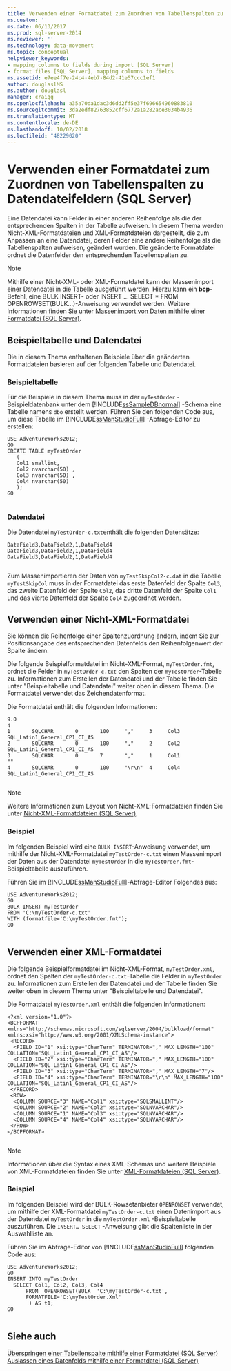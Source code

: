 ```yaml
---
title: Verwenden einer Formatdatei zum Zuordnen von Tabellenspalten zu Datendateifeldern (SQL Server) | Microsoft-Dokumentation
ms.custom: ''
ms.date: 06/13/2017
ms.prod: sql-server-2014
ms.reviewer: ''
ms.technology: data-movement
ms.topic: conceptual
helpviewer_keywords:
- mapping columns to fields during import [SQL Server]
- format files [SQL Server], mapping columns to fields
ms.assetid: e7ee4f7e-24c4-4eb7-84d2-41e57ccc1ef1
author: douglaslMS
ms.author: douglasl
manager: craigg
ms.openlocfilehash: a35a70da1dac3d6dd2ff5e37f696654960883810
ms.sourcegitcommit: 3da2edf82763852cff6772a1a282ace3034b4936
ms.translationtype: MT
ms.contentlocale: de-DE
ms.lasthandoff: 10/02/2018
ms.locfileid: "48229020"
---
```

# <a name="use-a-format-file-to-map-table-columns-to-data-file-fields-sql-server"></a>Verwenden einer Formatdatei zum Zuordnen von Tabellenspalten zu Datendateifeldern (SQL Server)
  Eine Datendatei kann Felder in einer anderen Reihenfolge als die der entsprechenden Spalten in der Tabelle aufweisen. In diesem Thema werden Nicht-XML-Formatdateien und XML-Formatdateien dargestellt, die zum Anpassen an eine Datendatei, deren Felder eine andere Reihenfolge als die Tabellenspalten aufweisen, geändert wurden. Die geänderte Formatdatei ordnet die Datenfelder den entsprechenden Tabellenspalten zu.  
  
> [!NOTE]  
>  Mithilfe einer Nicht-XML- oder XML-Formatdatei kann der Massenimport einer Datendatei in die Tabelle ausgeführt werden. Hierzu kann ein **bcp**-Befehl, eine BULK INSERT- oder INSERT ... SELECT * FROM OPENROWSET(BULK...)-Anweisung verwendet werden. Weitere Informationen finden Sie unter [Massenimport von Daten mithilfe einer Formatdatei &#40;SQL Server&#41;](use-a-format-file-to-bulk-import-data-sql-server.md).  
  
## <a name="sample-table-and-data-file"></a>Beispieltabelle und Datendatei  
 Die in diesem Thema enthaltenen Beispiele über die geänderten Formatdateien basieren auf der folgenden Tabelle und Datendatei.  
  
### <a name="sample-table"></a>Beispieltabelle  
 Für die Beispiele in diesem Thema muss in der `myTestOrder` -Beispieldatenbank unter dem [!INCLUDE[ssSampleDBnormal](../../includes/sssampledbnormal-md.md)] -Schema eine Tabelle namens `dbo` erstellt werden. Führen Sie den folgenden Code aus, um diese Tabelle im [!INCLUDE[ssManStudioFull](../../includes/ssmanstudiofull-md.md)] -Abfrage-Editor zu erstellen:  
  
```  
USE AdventureWorks2012;  
GO  
CREATE TABLE myTestOrder   
   (  
   Col1 smallint,  
   Col2 nvarchar(50) ,  
   Col3 nvarchar(50) ,   
   Col4 nvarchar(50)   
   );  
GO  
  
```  
  
### <a name="data-file"></a>Datendatei  
 Die Datendatei `myTestOrder-c.txt`enthält die folgenden Datensätze:  
  
```  
DataField3,DataField2,1,DataField4  
DataField3,DataField2,1,DataField4  
DataField3,DataField2,1,DataField4  
  
```  
  
 Zum Massenimportieren der Daten von `myTestSkipCol2-c.dat` in die Tabelle `myTestSkipCol` muss in der Formatdatei das erste Datenfeld der Spalte `Col3`, das zweite Datenfeld der Spalte `Col2`, das dritte Datenfeld der Spalte `Col1` und das vierte Datenfeld der Spalte `Col4` zugeordnet werden.  
  
## <a name="using-a-non-xml-format-file"></a>Verwenden einer Nicht-XML-Formatdatei  
 Sie können die Reihenfolge einer Spaltenzuordnung ändern, indem Sie zur Positionsangabe des entsprechenden Datenfelds den Reihenfolgenwert der Spalte ändern.  
  
 Die folgende Beispielformatdatei im Nicht-XML-Format, `myTestOrder.fmt`, ordnet die Felder in `myTestOrder-c.txt` den Spalten der `myTestOrder`-Tabelle zu. Informationen zum Erstellen der Datendatei und der Tabelle finden Sie unter "Beispieltabelle und Datendatei" weiter oben in diesem Thema. Die Formatdatei verwendet das Zeichendatenformat.  
  
 Die Formatdatei enthält die folgenden Informationen:  
  
```  
9.0  
4  
1       SQLCHAR       0       100     ","     3     Col3               SQL_Latin1_General_CP1_CI_AS  
2       SQLCHAR       0       100     ","     2     Col2               SQL_Latin1_General_CP1_CI_AS  
3       SQLCHAR       0       7       ","     1     Col1               ""  
4       SQLCHAR       0       100     "\r\n"  4     Col4               SQL_Latin1_General_CP1_CI_AS  
  
```  
  
> [!NOTE]  
>  Weitere Informationen zum Layout von Nicht-XML-Formatdateien finden Sie unter [Nicht-XML-Formatdateien &#40;SQL Server&#41;](xml-format-files-sql-server.md).  
  
### <a name="example"></a>Beispiel  
 Im folgenden Beispiel wird eine `BULK INSERT`-Anweisung verwendet, um mithilfe der Nicht-XML-Formatdatei `myTestOrder-c.txt` einen Massenimport der Daten aus der Datendatei `myTestOrder` in die `myTestOrder.fmt`-Beispieltabelle auszuführen.  
  
 Führen Sie im [!INCLUDE[ssManStudioFull](../../includes/ssmanstudiofull-md.md)]-Abfrage-Editor Folgendes aus:  
  
```  
USE AdventureWorks2012;  
GO  
BULK INSERT myTestOrder  
FROM 'C:\myTestOrder-c.txt'   
WITH (formatfile='C:\myTestOrder.fmt');  
GO  
  
```  
  
## <a name="using-an-xml-format-file"></a>Verwenden einer XML-Formatdatei  
 Die folgende Beispielformatdatei im Nicht-XML-Format, `myTestOrder.xml`, ordnet den Spalten der `myTestOrder-c.txt`-Tabelle die Felder in `myTestOrder` zu. Informationen zum Erstellen der Datendatei und der Tabelle finden Sie weiter oben in diesem Thema unter "Beispieltabelle und Datendatei".  
  
 Die Formatdatei `myTestOrder.xml` enthält die folgenden Informationen:  
  
```  
<?xml version="1.0"?>  
<BCPFORMAT xmlns="http://schemas.microsoft.com/sqlserver/2004/bulkload/format"   
xmlns:xsi="http://www.w3.org/2001/XMLSchema-instance">  
 <RECORD>  
  <FIELD ID="1" xsi:type="CharTerm" TERMINATOR="," MAX_LENGTH="100" COLLATION="SQL_Latin1_General_CP1_CI_AS"/>  
  <FIELD ID="2" xsi:type="CharTerm" TERMINATOR="," MAX_LENGTH="100" COLLATION="SQL_Latin1_General_CP1_CI_AS"/>  
  <FIELD ID="3" xsi:type="CharTerm" TERMINATOR="," MAX_LENGTH="7"/>  
  <FIELD ID="4" xsi:type="CharTerm" TERMINATOR="\r\n" MAX_LENGTH="100" COLLATION="SQL_Latin1_General_CP1_CI_AS"/>  
 </RECORD>  
 <ROW>  
  <COLUMN SOURCE="3" NAME="Col1" xsi:type="SQLSMALLINT"/>  
  <COLUMN SOURCE="2" NAME="Col2" xsi:type="SQLNVARCHAR"/>  
  <COLUMN SOURCE="1" NAME="Col3" xsi:type="SQLNVARCHAR"/>  
  <COLUMN SOURCE="4" NAME="Col4" xsi:type="SQLNVARCHAR"/>  
 </ROW>  
</BCPFORMAT>  
  
```  
  
> [!NOTE]  
>  Informationen über die Syntax eines XML-Schemas und weitere Beispiele von XML-Formatdateien finden Sie unter [XML-Formatdateien &#40;SQL Server&#41;](xml-format-files-sql-server.md).  
  
### <a name="example"></a>Beispiel  
 Im folgenden Beispiel wird der BULK-Rowsetanbieter `OPENROWSET` verwendet, um mithilfe der XML-Formatdatei `myTestOrder-c.txt` einen Datenimport aus der Datendatei `myTestOrder` in die `myTestOrder.xml` -Beispieltabelle auszuführen. Die `INSERT… SELECT` -Anweisung gibt die Spaltenliste in der Auswahlliste an.  
  
 Führen Sie im Abfrage-Editor von [!INCLUDE[ssManStudioFull](../../includes/ssmanstudiofull-md.md)] folgenden Code aus:  
  
```  
USE AdventureWorks2012;  
GO  
INSERT INTO myTestOrder   
  SELECT Col1, Col2, Col3, Col4  
      FROM  OPENROWSET(BULK  'C:\myTestOrder-c.txt',  
      FORMATFILE='C:\myTestOrder.Xml'    
       ) AS t1;  
GO  
  
```  
  
## <a name="see-also"></a>Siehe auch  
 [Überspringen einer Tabellenspalte mithilfe einer Formatdatei &#40;SQL Server&#41;](use-a-format-file-to-skip-a-table-column-sql-server.md)   
 [Auslassen eines Datenfelds mithilfe einer Formatdatei &#40;SQL Server&#41;](use-a-format-file-to-skip-a-data-field-sql-server.md)  
  
  
